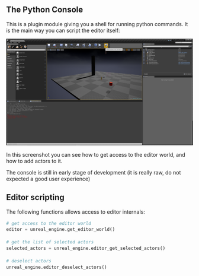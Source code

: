 The Python Console
------------------

This is a plugin module giving you a shell for running python commands. It is the main way you can script the editor itself:

![Alt text](screenshots/unreal_screenshot4.png?raw=true "Screenshot 4")

In this screenshot you can see how to get access to the editor world, and how to add actors to it.

The console is still in early stage of development (it is really raw, do not expected a good user experience)

Editor scripting
----------------

The following functions allows access to editor internals:

```py
# get access to the editor world
editor = unreal_engine.get_editor_world()

# get the list of selected actors
selected_actors = unreal_engine.editor_get_selected_actors()

# deselect actors
unreal_engine.editor_deselect_actors()
```
